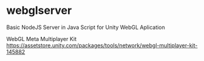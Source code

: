 # webglserver
Basic NodeJS Server in Java Script for Unity WebGL Aplication

WebGL Meta Multiplayer Kit
https://assetstore.unity.com/packages/tools/network/webgl-multiplayer-kit-145882
